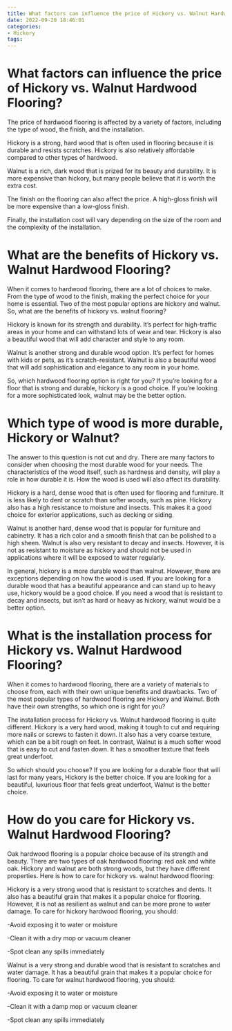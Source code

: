 ```yaml
---
title: What factors can influence the price of Hickory vs. Walnut Hardwood Flooring
date: 2022-09-20 18:46:01
categories:
- Hickory
tags:
---
```



#  What factors can influence the price of Hickory vs. Walnut Hardwood Flooring?

The price of hardwood flooring is affected by a variety of factors, including the type of wood, the finish, and the installation.

Hickory is a strong, hard wood that is often used in flooring because it is durable and resists scratches. Hickory is also relatively affordable compared to other types of hardwood.

Walnut is a rich, dark wood that is prized for its beauty and durability. It is more expensive than hickory, but many people believe that it is worth the extra cost.

The finish on the flooring can also affect the price. A high-gloss finish will be more expensive than a low-gloss finish.

Finally, the installation cost will vary depending on the size of the room and the complexity of the installation.

#  What are the benefits of Hickory vs. Walnut Hardwood Flooring?

When it comes to hardwood flooring, there are a lot of choices to make. From the type of wood to the finish, making the perfect choice for your home is essential. Two of the most popular options are hickory and walnut. So, what are the benefits of hickory vs. walnut flooring?

Hickory is known for its strength and durability. It’s perfect for high-traffic areas in your home and can withstand lots of wear and tear. Hickory is also a beautiful wood that will add character and style to any room.

Walnut is another strong and durable wood option. It’s perfect for homes with kids or pets, as it’s scratch-resistant. Walnut is also a beautiful wood that will add sophistication and elegance to any room in your home.

So, which hardwood flooring option is right for you? If you’re looking for a floor that is strong and durable, hickory is a good choice. If you’re looking for a more sophisticated look, walnut may be the better option.

#  Which type of wood is more durable, Hickory or Walnut?

The answer to this question is not cut and dry. There are many factors to consider when choosing the most durable wood for your needs. The characteristics of the wood itself, such as hardness and density, will play a role in how durable it is. How the wood is used will also affect its durability.

Hickory is a hard, dense wood that is often used for flooring and furniture. It is less likely to dent or scratch than softer woods, such as pine. Hickory also has a high resistance to moisture and insects. This makes it a good choice for exterior applications, such as decking or siding.

Walnut is another hard, dense wood that is popular for furniture and cabinetry. It has a rich color and a smooth finish that can be polished to a high sheen. Walnut is also very resistant to decay and insects. However, it is not as resistant to moisture as hickory and should not be used in applications where it will be exposed to water regularly.

In general, hickory is a more durable wood than walnut. However, there are exceptions depending on how the wood is used. If you are looking for a durable wood that has a beautiful appearance and can stand up to heavy use, hickory would be a good choice. If you need a wood that is resistant to decay and insects, but isn’t as hard or heavy as hickory, walnut would be a better option.

#  What is the installation process for Hickory vs. Walnut Hardwood Flooring?

When it comes to hardwood flooring, there are a variety of materials to choose from, each with their own unique benefits and drawbacks. Two of the most popular types of hardwood flooring are Hickory and Walnut. Both have their own strengths, so which one is right for you?

The installation process for Hickory vs. Walnut hardwood flooring is quite different. Hickory is a very hard wood, making it tough to cut and requiring more nails or screws to fasten it down. It also has a very coarse texture, which can be a bit rough on feet. In contrast, Walnut is a much softer wood that is easy to cut and fasten down. It has a smoother texture that feels great underfoot.

So which should you choose? If you are looking for a durable floor that will last for many years, Hickory is the better choice. If you are looking for a beautiful, luxurious floor that feels great underfoot, Walnut is the better choice.

#  How do you care for Hickory vs. Walnut Hardwood Flooring?

Oak hardwood flooring is a popular choice because of its strength and beauty. There are two types of oak hardwood flooring: red oak and white oak. Hickory and walnut are both strong woods, but they have different properties. Here is how to care for hickory vs. walnut hardwood flooring:

Hickory is a very strong wood that is resistant to scratches and dents. It also has a beautiful grain that makes it a popular choice for flooring. However, it is not as resilient as walnut and can be more prone to water damage. To care for hickory hardwood flooring, you should:

-Avoid exposing it to water or moisture

-Clean it with a dry mop or vacuum cleaner

-Spot clean any spills immediately

Walnut is a very strong and durable wood that is resistant to scratches and water damage. It has a beautiful grain that makes it a popular choice for flooring. To care for walnut hardwood flooring, you should:

-Avoid exposing it to water or moisture

-Clean it with a damp mop or vacuum cleaner


-Spot clean any spills immediately